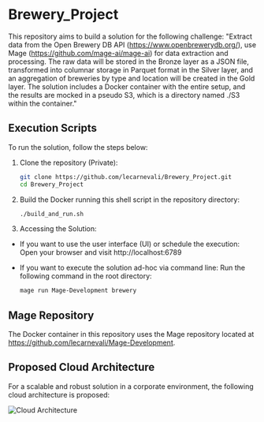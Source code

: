 # Brewery_Project

This repository aims to build a solution for the following challenge: "Extract data from the Open Brewery DB API (https://www.openbrewerydb.org/), use Mage (https://github.com/mage-ai/mage-ai) for data extraction and processing. The raw data will be stored in the Bronze layer as a JSON file, transformed into columnar storage in Parquet format in the Silver layer, and an aggregation of breweries by type and location will be created in the Gold layer. The solution includes a Docker container with the entire setup, and the results are mocked in a pseudo S3, which is a directory named ./S3 within the container."

## Execution Scripts

To run the solution, follow the steps below:

1. Clone the repository (Private):

   ```bash
   git clone https://github.com/lecarnevali/Brewery_Project.git
   cd Brewery_Project

2. Build the Docker running this shell script in the repository directory:

   ```bash
   ./build_and_run.sh

3. Accessing the Solution:

  * If you want to use the user interface (UI) or schedule the execution:
  Open your browser and visit http://localhost:6789

  * If you want to execute the solution ad-hoc via command line:
  Run the following command in the root directory:

      ```bash
      mage run Mage-Development brewery

## Mage Repository

The Docker container in this repository uses the Mage repository located at https://github.com/lecarnevali/Mage-Development.

## Proposed Cloud Architecture

For a scalable and robust solution in a corporate environment, the following cloud architecture is proposed:

![Cloud Architecture](arquitetura.jpeg)
